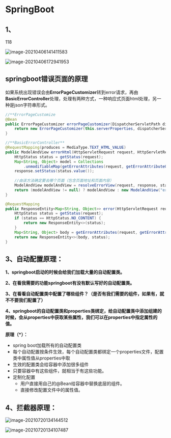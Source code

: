 # SpringBoot

## 1、

118

![image-20210406141411583](C:\Users\87766\AppData\Roaming\Typora\typora-user-images\image-20210406141411583.png)

![image-20210406172941953](C:\Users\87766\AppData\Roaming\Typora\typora-user-images\image-20210406172941953.png)







## springboot错误页面的原理

如果系统出现错误会由**ErrorPageCustomizer**转到error请求，再由**BasicErrorController**处理，处理有两种方式，一种响应式页面html处理，另一种是json字符串形式。

```java
//**ErrorPageCustomize
@Bean
public ErrorPageCustomizer errorPageCustomizer(DispatcherServletPath dispatcherServletPath) {
    return new ErrorPageCustomizer(this.serverProperties, dispatcherServletPath);
}

//**BasicErrorController**
@RequestMapping(produces = MediaType.TEXT_HTML_VALUE)
public ModelAndView errorHtml(HttpServletRequest request, HttpServletResponse response) {
    HttpStatus status = getStatus(request);
    Map<String, Object> model = Collections
        .unmodifiableMap(getErrorAttributes(request, getErrorAttributeOptions(request, MediaType.TEXT_HTML)));
    response.setStatus(status.value());
    
    //由该方法确定要去哪个页面（包含页面地址和页面内容）
    ModelAndView modelAndView = resolveErrorView(request, response, status, model);
    return (modelAndView != null) ? modelAndView : new ModelAndView("error", model);
}

@RequestMapping
public ResponseEntity<Map<String, Object>> error(HttpServletRequest request) {
    HttpStatus status = getStatus(request);
    if (status == HttpStatus.NO_CONTENT) {
        return new ResponseEntity<>(status);
    }
    Map<String, Object> body = getErrorAttributes(request, getErrorAttributeOptions(request, MediaType.ALL));
    return new ResponseEntity<>(body, status);
}


```

## 3、自动配置原理：

**1、springboot启动的时候会给我们加载大量的自动配置类。**

**2、在看我需要的功能springboot有没有默认写好的自动配置类。**

**3、在看看自动配置类中配置了哪些组件？（是否有我们需要的组件，如果有，就不不要我们配置了）**

**4、springboot的自动配置类和properties类绑定，给自动配置类中添加组建的时候，会从properties中获取某些属性，我们可以在properties中指定属性的值。**



**原理（*）：**

- spring boot加载所有的自动配置类
- 每个自动配置按条件生效，每个自动配置类都绑定一个properties文件，配置类中属性值从properties中取
- 生效的配置类会给容器中添加很多组件
- 只要容器中有这些组件，就相当于有这些功能。
- 定制化配置
  - 用户直接用自己的@Bean给容器中替换底层的组件。
  - 直接修改配置文件中的属性值。

## 4、拦截器原理：

![image-20210720134144512](C:\Users\87766\AppData\Roaming\Typora\typora-user-images\image-20210720134144512.png)

![image-20210720134107487](C:\Users\87766\AppData\Roaming\Typora\typora-user-images\image-20210720134107487.png)